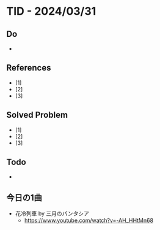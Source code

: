 # TID - 2024/03/31
<!--
## Learnings
- 
- 
-->


## Do
- 


<!--
## Reflections & Insights
- 
- 
-->

<!--
## Plans for Tomorrow
- 
- 
-->

## References
- [1] 
- [2] 
- [3] 

## Solved Problem
- [1] 
- [2] 
- [3] 


## Todo
- 

## 今日の1曲
- 花冷列車  by 三月のパンタシア
  - https://www.youtube.com/watch?v=-AH_HHtMn68
